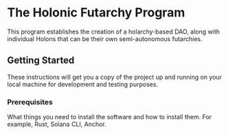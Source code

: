 # The Holonic Futarchy Program

This program establishes the creation of a holarchy-based DAO, along with individual Holons
that can be their own semi-autonomous futarchies.

## Getting Started

These instructions will get you a copy of the project up and running on your local machine for development and testing purposes.

### Prerequisites

What things you need to install the software and how to install them. For example, Rust, Solana CLI, Anchor.

